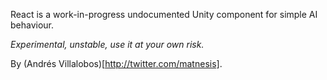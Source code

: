 React is a work-in-progress undocumented Unity component for simple AI
behaviour.

*Experimental, unstable, use it at your own risk.*

By (Andrés Villalobos)[http://twitter.com/matnesis].
